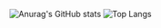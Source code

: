 ![Anurag's GitHub stats](https://github-readme-stats.vercel.app/api?username=fhrk-78&show_icons=true&theme=transparent&locale=ja)
![Top Langs](https://github-readme-stats.vercel.app/api/top-langs/?username=fhrk-78&langs_count=8&layout=compact&theme=transparent&locale=ja)
